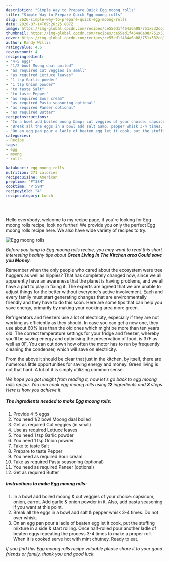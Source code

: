 ```yaml
---
description: "Simple Way to Prepare Quick Egg moong rolls"
title: "Simple Way to Prepare Quick Egg moong rolls"
slug: 2626-simple-way-to-prepare-quick-egg-moong-rolls
date: 2020-07-14T09:26:25.807Z
image: https://img-global.cpcdn.com/recipes/ce55ed1f464a6a08/751x532cq70/egg-moong-rolls-recipe-main-photo.jpg
thumbnail: https://img-global.cpcdn.com/recipes/ce55ed1f464a6a08/751x532cq70/egg-moong-rolls-recipe-main-photo.jpg
cover: https://img-global.cpcdn.com/recipes/ce55ed1f464a6a08/751x532cq70/egg-moong-rolls-recipe-main-photo.jpg
author: Randy Willis
ratingvalue: 4.6
reviewcount: 4
recipeingredient:
- "4-5 eggs"
- "1/2 bowl Moong daal boiled"
- "as required Cut veggies in small"
- "as required Lettuce leaves"
- "1 tsp Garlic powder"
- "1 tsp Onion powder"
- "to taste Salt"
- "to taste Pepper"
- "as required Sour cream"
- "as required Pasta seasoning optional"
- "as required Paneer optional"
- "as required Butter"
recipeinstructions:
- "In a bowl add boiled moong &amp; cut veggies of your choice: capsicum, onion, carrot. Add garlic &amp; onion powder in it. Also, add pasta seasoning if you want at this point."
- "Break all the eggs in a bowl add salt &amp; pepper whisk 3-4 times. Do not over whisk."
- "On an egg pan pour a ladle of beaten egg let it cook, put the stuffing mixture in a side &amp; start rolling. Once half-rolled pour another ladle of beaten eggs repeating the process 3-4 times to make a proper roll. When it is cooked serve hot with mint chutney. Ready to eat."
categories:
- Recipe
tags:
- egg
- moong
- rolls

katakunci: egg moong rolls 
nutrition: 271 calories
recipecuisine: American
preptime: "PT38M"
cooktime: "PT59M"
recipeyield: "4"
recipecategory: Lunch

---
```

<br>
Hello everybody, welcome to my recipe page, if you're looking for Egg moong rolls recipe, look no further! We provide you only the perfect Egg moong rolls recipe here. We also have wide variety of recipes to try.
<br>


![Egg moong rolls](https://img-global.cpcdn.com/recipes/ce55ed1f464a6a08/751x532cq70/egg-moong-rolls-recipe-main-photo.jpg)

<i>Before you jump to Egg moong rolls recipe, you may want to read this short interesting healthy tips about 
<strong>Green Living In The Kitchen area Could save you Money</strong>.</i>
</br>

Remember when the only people who cared about the ecosystem were tree huggers as well as hippies? That has completely changed now, since we all apparently have an awareness that the planet is having problems, and we all have a part to play in fixing it. The experts are agreed that we are unable to adjust things for the better without everyone's active involvement. Each and every family must start generating changes that are environmentally friendly and they have to do this soon. Here are some tips that can help you save energy, primarily by making your cooking area more green.

Refrigerators and freezers use a lot of electricity, especially if they are not working as efficiently as they should. In case you can get a new one, they use about 60% less than the old ones which might be more than ten years old. The correct temperature settings for your fridge and freezer, whereby you'll be saving energy and optimising the preservation of food, is 37F as well as 0F. You can cut down how often the motor has to run by frequently cleaning the condenser, which will save on electricity.

From the above it should be clear that just in the kitchen, by itself, there are numerous little opportunities for saving energy and money. Green living is not that hard. A lot of it is simply utilizing common sense.


<i>We hope you got insight from reading it, now let's go back to egg moong rolls recipe. You can cook egg moong rolls using <strong>12</strong> ingredients and <strong>3</strong> steps. Here is how you achieve it.
</i>

##### The ingredients needed to make Egg moong rolls:

1. Provide 4-5 eggs
1. You need 1/2 bowl Moong daal boiled
1. Get as required Cut veggies (in small)
1. Use as required Lettuce leaves
1. You need 1 tsp Garlic powder
1. You need 1 tsp Onion powder
1. Take to taste Salt
1. Prepare to taste Pepper
1. You need as required Sour cream
1. Take as required Pasta seasoning (optional)
1. You need as required Paneer (optional)
1. Get as required Butter


##### Instructions to make Egg moong rolls:

1. In a bowl add boiled moong &amp; cut veggies of your choice: capsicum, onion, carrot. Add garlic &amp; onion powder in it. Also, add pasta seasoning if you want at this point.
1. Break all the eggs in a bowl add salt &amp; pepper whisk 3-4 times. Do not over whisk.
1. On an egg pan pour a ladle of beaten egg let it cook, put the stuffing mixture in a side &amp; start rolling. Once half-rolled pour another ladle of beaten eggs repeating the process 3-4 times to make a proper roll. When it is cooked serve hot with mint chutney. Ready to eat.


<i>If you find this Egg moong rolls recipe valuable please share it to your good friends or family, thank you and good luck.</i>
